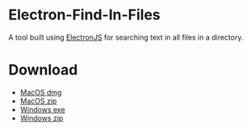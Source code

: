 # Electron-Find-In-Files
A tool built using [ElectronJS](https://electronjs.org/) for searching text in all files in a directory.

# Download
- [MacOS dmg](https://github.com/z0h4n/Electron-Find-In-Files/releases/download/1.0.0/Find.In.Files-1.0.0-macOS-installer.dmg)
- [MacOS zip](https://github.com/z0h4n/Electron-Find-In-Files/releases/download/1.0.0/Find.In.Files-1.0.0-macOS-standalone.zip)
- [Windows exe](https://github.com/z0h4n/Electron-Find-In-Files/releases/download/1.0.0/Find.In.Files-1.0.0-winx64-installer.exe)
- [Windows zip](https://github.com/z0h4n/Electron-Find-In-Files/releases/download/1.0.0/Find.In.Files-1.0.0-winx64-standalone.zip)

